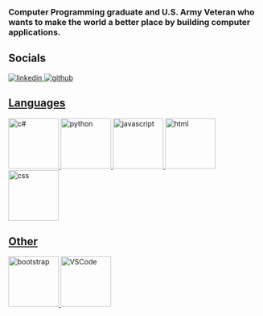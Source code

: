### Computer Programming graduate and U.S. Army Veteran who wants to make the world a better place by building computer applications.
<!-- Socials -->
  <h2>Socials</h2>
  <p align="left">
  <a href="https://www.linkedin.com/in/timothy-negron/"><img src="https://img.icons8.com/doodle/96/000000/linkedin-circled.png" title="linkedin">
  <a href="https://github.com/timothynegron"><img src="https://img.icons8.com/doodle/96/000000/github--v1.png" title="github">
</p>
    
  <!-- Languages -->
  <h2>Languages</h2>    
  <p align="left">
   <img alt="c#" src="https://www.freeiconspng.com/uploads/c-logo-icon-18.png" width="100" title="c#">
  <img alt="python" src="https://i.giphy.com/media/LMt9638dO8dftAjtco/200.webp" width="100" title="python">
  <img alt="javascript" src="https://media3.giphy.com/media/ln7z2eWriiQAllfVcn/200w.webp" width="100" title="javascript">
  <img alt-"html5" src="https://media.giphy.com/media/XAxylRMCdpbEWUAvr8/giphy.gif" width="100" title="html">
  <img alt="css" src="https://media.giphy.com/media/fsEaZldNC8A1PJ3mwp/giphy.gif" width="100" title="css">
</p>

  <h2>Other</h2>
  <p align="left">
  <span><img src="https://cdn.jsdelivr.net/gh/devicons/devicon@latest/icons/bootstrap/bootstrap-plain.svg" width="100px" title="bootstrap"></span>
  <span><img alt="VSCode" src="https://i.giphy.com/media/IdyAQJVN2kVPNUrojM/200.webp" width="100" title="vscode"></span>
</p>

